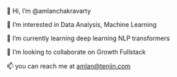 👋 Hi, I’m @amlanchakravarty

👀 I’m interested in Data Analysis, Machine Learning 

🌱 I’m currently learning deep learning NLP transformers 

💞️ I’m looking to collaborate on Growth Fullstack

📫 you can reach me at amlan@tenjin.com


<!---
amlanchakravarty/amlanchakravarty is a ✨ special ✨ repository because its `README.md` (this file) appears on your GitHub profile.
You can click the Preview link to take a look at your changes.
--->
